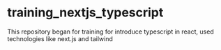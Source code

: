 # training_nextjs_typescript
This repository began for training for introduce typescript in react, used technologies like next.js and tailwind
